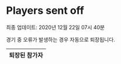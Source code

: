 # Players sent off
최종 업데이트: 2020년 12월 22일 07시 40분


경기 중 오류가 발생하는 경우 자동으로 퇴장됩니다.


| 퇴장된 참가자 |
|:---:|